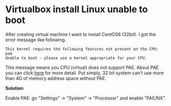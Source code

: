 # Virtualbox install Linux unable to boot
After creating virtual machine I want to install CentOS6 (32bit). I got the error message like following. 
```
This kernel requires the following features not present on the CPU:
pae
Unable to boot - please use a kernel appropriate for your CPU.
```
This message means you CPU (virtual) does not support PAE. About PAE you can click [here](https://en.wikipedia.org/wiki/Physical_Address_Extension) 
for more detail. Put simply, 32 bit system can't use more than 4G of memory address space without PAE. 

**Solution**

Enable PAE: go "Settings" -> "System" -> "Processor" and enable "PAE/NX".
